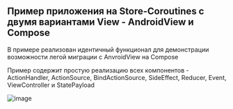 ## Пример приложения на Store-Coroutines с двумя вариантами View - AndroidView и Compose

В примере реализован идентичный функционал для демонстрации возможности легой миграции с AnvroidView на Compose

Пример содержит простую реализацию всех компонентов - ActionHandler, ActionSource, BindActionSource, SideEffect, Reducer, Event, ViewController и StatePayload

![image](https://github.com/user-attachments/assets/48b54ebc-1a6c-4725-ae22-2e744211b761)
